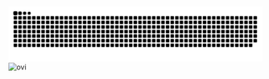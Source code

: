 ![snake gif](https://github.com/LooNuH-dev/LooNuH-dev/blob/output/github-snake-dark.svg)
<img src="https://most-langs-loonuh-devs-projects.vercel.app/api/top-langs?username=LooNuH-dev&hide=procfile,shell,batchfile&show_icons=true&locale=en&layout=donut-vertical&theme=chartreuse-dark" alt="ovi" />

